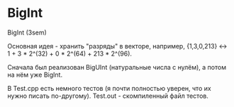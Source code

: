 # BigInt
BigInt (3sem)

Основная идея - хранить "разряды" в векторе, например, {1,3,0,213} <-> 1 + 3 * 2^(32) + 0 * 2^(64) + 213 * 2^(96).

Сначала был реализован BigUInt (натуральные числа с нулём), а потом на нём уже BigInt.

В Test.cpp есть немного тестов (я почти полностью уверен, что их нужно писать по-другому). Test.out - скомпиленный файл тестов.